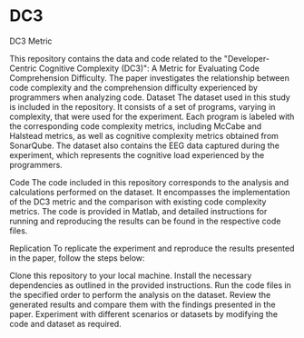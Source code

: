# DC3
DC3 Metric

This repository contains the data and code related to the "Developer-Centric Cognitive Complexity (DC3)": A Metric for Evaluating Code Comprehension Difficulty. The paper investigates the relationship between code complexity and the comprehension difficulty experienced by programmers when analyzing code.
Dataset
The dataset used in this study is included in the repository. It consists of a set of programs, varying in complexity, that were used for the experiment. Each program is labeled with the corresponding code complexity metrics, including McCabe and Halstead metrics, as well as cognitive complexity metrics obtained from SonarQube. The dataset also contains the EEG data captured during the experiment, which represents the cognitive load experienced by the programmers.

Code
The code included in this repository corresponds to the analysis and calculations performed on the dataset. It encompasses the implementation of the DC3 metric and the comparison with existing code complexity metrics. The code is provided in Matlab, and detailed instructions for running and reproducing the results can be found in the respective code files.

Replication
To replicate the experiment and reproduce the results presented in the paper, follow the steps below:

Clone this repository to your local machine.
Install the necessary dependencies as outlined in the provided instructions.
Run the code files in the specified order to perform the analysis on the dataset.
Review the generated results and compare them with the findings presented in the paper.
Experiment with different scenarios or datasets by modifying the code and dataset as required.
